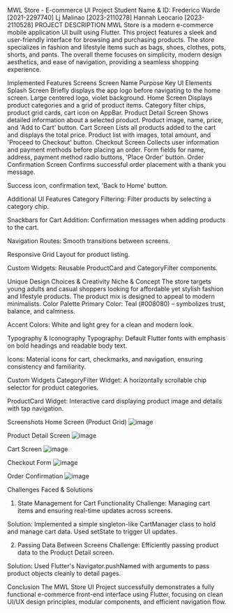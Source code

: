 MWL Store - E-commerce UI Project
Student Name & ID: Frederico Warde [2021-2297740]
  Lj Malinao [2023-2110278]
                                  Hannah Leocario [2023-2110528]
PROJECT DESCRIPTION
MWL Store is a modern e-commerce mobile application UI built using Flutter. This project features a sleek and user-friendly interface for browsing and purchasing products. The store specializes in fashion and lifestyle items such as bags, shoes, clothes, pots, shorts, and pants. The overall theme focuses on simplicity, modern design aesthetics, and ease of navigation, providing a seamless shopping experience.

 Implemented Features
 Screens
Screen Name
Purpose
Key UI Elements
Splash Screen
Briefly displays the app logo before navigating to the home screen.
Large centered logo, violet background.
Home Screen
Displays product categories and a grid of product items.
Category filter chips, product grid cards, cart icon on AppBar.
Product Detail Screen
Shows detailed information about a selected product.
Product image, name, price, and 'Add to Cart' button.
Cart Screen
Lists all products added to the cart and displays the total price.
Product list with images, total amount, and 'Proceed to Checkout' button.
Checkout Screen
Collects user information and payment methods before placing an order.
Form fields for name, address, payment method radio buttons, 'Place Order' button.
Order Confirmation Screen
Confirms successful order placement with a thank you message.


Success icon, confirmation text, 'Back to Home' button.

Additional UI Features
Category Filtering: Filter products by selecting a category chip.


Snackbars for Cart Addition: Confirmation messages when adding products to the cart.


Navigation Routes: Smooth transitions between screens.


Responsive Grid Layout for product listing.


Custom Widgets: Reusable ProductCard and CategoryFilter components.


Unique Design Choices & Creativity
 Niche & Concept
The store targets young adults and casual shoppers looking for affordable yet stylish fashion and lifestyle products. The product mix is designed to appeal to modern minimalists.
Color Palette
Primary Color: Teal (#008080) – symbolizes trust, balance, and calmness.


Accent Colors: White and light grey for a clean and modern look.


 Typography & Iconography
Typography: Default Flutter fonts with emphasis on bold headings and readable body text.


Icons: Material icons for cart, checkmarks, and navigation, ensuring consistency and familiarity.



 Custom Widgets
CategoryFilter Widget: A horizontally scrollable chip selector for product categories.


ProductCard Widget: Interactive card displaying product image and details with tap navigation.


Screenshots 
Home Screen (Product Grid)
![image](https://github.com/user-attachments/assets/4fbfdec2-7702-42fb-80d4-93c0b69423d0)




Product Detail Screen
![image](https://github.com/user-attachments/assets/f1759d71-9210-419e-a456-53763a434232)








Cart Screen
![image](https://github.com/user-attachments/assets/9494e2d5-e76e-4e0b-88ff-68141cbfe834)








Checkout Form
![image](https://github.com/user-attachments/assets/caf88e9e-bea7-4cff-aebd-60499c3b93e1)






Order Confirmation
![image](https://github.com/user-attachments/assets/36243821-0221-4936-b661-7c6a0ecd4e4a)








Challenges Faced & Solutions
1. State Management for Cart Functionality
Challenge: Managing cart items and ensuring real-time updates across screens.


Solution: Implemented a simple singleton-like CartManager class to hold and manage cart data. Used setState to trigger UI updates.


2. Passing Data Between Screens
Challenge: Efficiently passing product data to the Product Detail screen.


Solution: Used Flutter's Navigator.pushNamed with arguments to pass product objects cleanly to detail pages.



 Conclusion
The MWL Store UI Project successfully demonstrates a fully functional e-commerce front-end interface using Flutter, focusing on clean UI/UX design principles, modular components, and efficient navigation flow.


